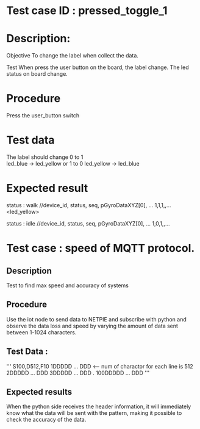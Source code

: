 # Test case ID : pressed_toggle_1

# Description:
Objective
To change the label when collect the data.

Test 
When press the user button on the board, the label change.
The led status on board change.

# Procedure
Press the user_button switch

# Test data
The label should change 
0 to 1  
led_blue -> led_yellow
or 
1 to 0
led_yellow -> led_blue

# Expected result
status : walk
//device_id, status, seq, pGyroDataXYZ[0], ...
1,1,1,<value>,...
<led_yellow>

<toggle>
status : idle
//device_id, status, seq, pGyroDataXYZ[0], ...
1,0,1,<value>,...
<led_blue>

# Test case : speed of MQTT protocol.
## Description
Test to find max speed and accuracy of systems
## Procedure
Use the iot node to send data to NETPIE and subscribe with python and observe the data loss and speed by varying the amount of data sent between 1-1024 characters.
## Test Data :
'''
S100,D512,F10
1DDDDD … DDD <--  num of charactor for each line is 512
2DDDDD … DDD
3DDDDD … DDD
.
100DDDDD … DDD
'''
## Expected results
When the python side receives the header information, it will immediately know what the data will be sent with the pattern, making it possible to check the accuracy of the data.

